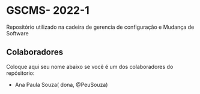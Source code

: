 # GSCMS- 2022-1 

Repositório utilizado na cadeira de gerencia de configuração e Mudança de Software 

## Colaboradores
Coloque aqui seu nome abaixo se você é um dos colaboradores do repósitorio:
* Ana Paula Souza( dona, @PeuSouza)
